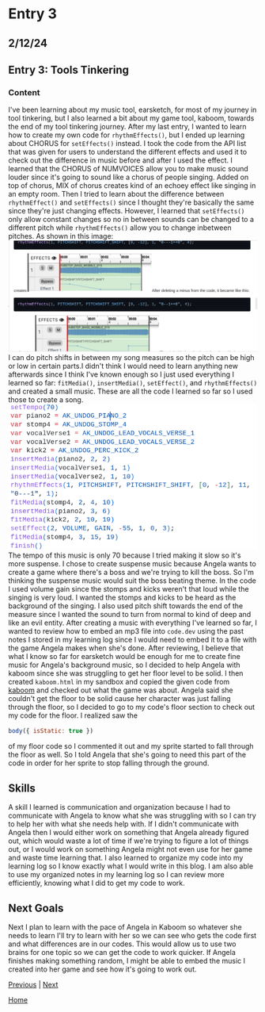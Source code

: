 # Entry 3
## 2/12/24
## Entry 3: Tools Tinkering
### Content
I've been learning about my music tool, earsketch, for most of my journey in tool tinkering, but I also learned a bit about my game tool, kaboom, towards the end of my tool tinkering journey. After my last entry, I wanted to learn how to create my own code for `rhythmEffects()`, but I ended up learning about CHORUS for `setEffects()` instead. I took the code from the API list that was given for users to understand the different effects and used it to check out the difference in music before and after I used the effect. I learned that the CHORUS of NUMVOICES allow you to make music sound louder since it's going to sound like a chorus of people singing. Added on top of chorus, MIX  of chorus creates kind of an echoey effect like singing in an empty room. Then I tried to learn about the difference between `rhythmEffect()` and `setEffects()` since I thought they're basically the same since they're just changing effects. However, I learned that `setEffects()` only allow constant changes so no in between sounds can be changed to a different pitch while `rhythmEffects()` allow you to change inbetween pitches. As shown in this image: ![image](pitchShift.png) I can do pitch shifts in between my song measures so the pitch can be high or low in certain parts.I didn't think I would need to learn anything new afterwards since I think I've known enough so I just used everything I learned so far: `fitMedia()`, `insertMedia()`, `setEffect()`, and `rhythmEffects()` and created a small music. These are all the code I learned so far so I used those to create a song. ![song](music.png) The tempo of this music is only 70 because I tried making it slow so it's more suspense. I chose to create suspense music because Angela wants to create a game where there's a boss and we're trying to kill the boss. So I'm thinking the suspense music would suit the boss beating theme. In the code I used volume gain since the stomps and kicks weren't that loud while the singing is very loud. I wanted the stomps and kicks to be heard as the background of the singing. I also used pitch shift towards the end of the measure since I wanted the sound to turn from normal to kind of deep and like an evil entity. After creating a music with everything I've learned so far, I wanted to review how to embed an mp3 file into `code.dev` using the past notes I stored in my learning log since I would need to embed it to a file with the game Angela makes when she's done. After reviewing, I believe that what I know so far for earsketch would be enough for me to create fine music for Angela's background music, so I decided to help Angela with kaboom since she was struggling to get her floor level to be solid. I then created `kaboom.html` in my sandbox and copied the given code from [kaboom](https://kaboomjs.com/) and checked out what the game was about. Angela said she couldn't get the floor to be solid cause her character was just falling through the floor, so I decided to go to my code's floor section to check out my code for the floor.  I realized saw the
```js
body({ isStatic: true })
```
of my floor code so I commented it out and my sprite started to fall through the floor as well. So I told Angela that she's going to need this part of the code in order for her sprite to stop falling through the ground.

## Skills
A skill I learned is communication and organization because I had to communicate with Angela to know what she was struggling with so I can try to help her with what she needs help with. If I didn't communicate with Angela then I would either work on something that Angela already figured out, which would waste a lot of time if we're trying to figure a lot of things out, or I would work on something Angela might not even use for her game and waste time learning that. I also learned to organize my code into my learning log so I know exactly what I would write in this blog. I am also able to use my organized notes in my learning log so I can review more efficiently, knowing what I did to get my code to work.

## Next Goals
Next I plan to learn with the pace of Angela in Kaboom so whatever she needs to learn I'll try to learn with her so we can see who gets the code first and what differences are in our codes. This would allow us to use two brains for one topic so we can get the code to work quicker. If Angela finishes making something random, I might be able to embed the music I created into her game and see how it's going to work out. 

[Previous](entry02.md) | [Next](entry04.md)

[Home](../README.md)